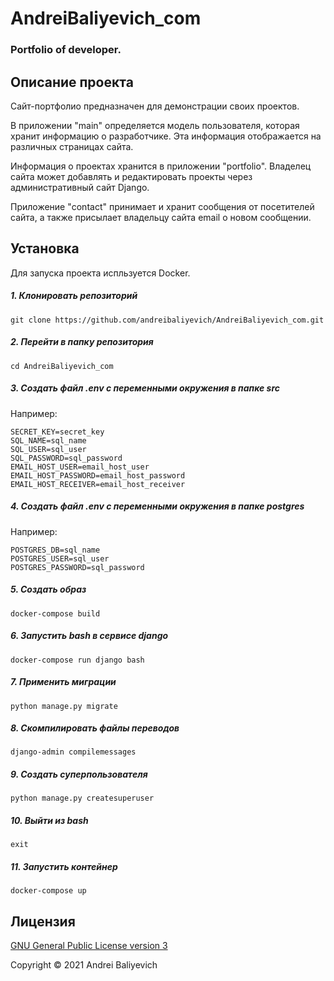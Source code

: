 # AndreiBaliyevich_com


### Portfolio of developer.


## Описание проекта

Сайт-портфолио предназначен для демонстрации своих проектов.

В приложении "main" определяется модель пользователя, которая хранит информацию о разработчике. Эта информация отображается на различных страницах сайта.

Информация о проектах хранится в приложении "portfolio". Владелец сайта может добавлять и редактировать проекты через административный сайт Django.

Приложение "contact" принимает и хранит сообщения от посетителей сайта, а также присылает владельцу сайта email о новом сообщении.


## Установка

Для запуска проекта испльзуется Docker.

##### 1. Клонировать репозиторий

    git clone https://github.com/andreibaliyevich/AndreiBaliyevich_com.git

##### 2. Перейти в папку репозитория

    cd AndreiBaliyevich_com

##### 3. Создать файл .env с переменными окружения в папке src

Например:

    SECRET_KEY=secret_key
    SQL_NAME=sql_name
    SQL_USER=sql_user
    SQL_PASSWORD=sql_password
    EMAIL_HOST_USER=email_host_user
    EMAIL_HOST_PASSWORD=email_host_password
    EMAIL_HOST_RECEIVER=email_host_receiver

##### 4. Создать файл .env с переменными окружения в папке postgres

Например:

    POSTGRES_DB=sql_name
    POSTGRES_USER=sql_user
    POSTGRES_PASSWORD=sql_password

##### 5. Создать образ

    docker-compose build

##### 6. Запустить bash в сервисе django

    docker-compose run django bash

##### 7. Применить миграции

    python manage.py migrate

##### 8. Скомпилировать файлы переводов

    django-admin compilemessages

##### 9. Создать суперпользователя

    python manage.py createsuperuser

##### 10. Выйти из bash

    exit

##### 11. Запустить контейнер

    docker-compose up


## Лицензия

[GNU General Public License version 3](https://opensource.org/licenses/GPL-3.0)

Copyright © 2021 Andrei Baliyevich
